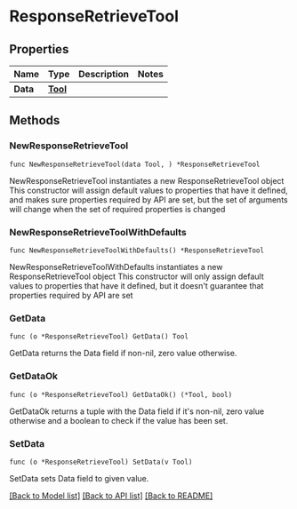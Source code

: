 # ResponseRetrieveTool

## Properties

Name | Type | Description | Notes
------------ | ------------- | ------------- | -------------
**Data** | [**Tool**](Tool.md) |  | 

## Methods

### NewResponseRetrieveTool

`func NewResponseRetrieveTool(data Tool, ) *ResponseRetrieveTool`

NewResponseRetrieveTool instantiates a new ResponseRetrieveTool object
This constructor will assign default values to properties that have it defined,
and makes sure properties required by API are set, but the set of arguments
will change when the set of required properties is changed

### NewResponseRetrieveToolWithDefaults

`func NewResponseRetrieveToolWithDefaults() *ResponseRetrieveTool`

NewResponseRetrieveToolWithDefaults instantiates a new ResponseRetrieveTool object
This constructor will only assign default values to properties that have it defined,
but it doesn't guarantee that properties required by API are set

### GetData

`func (o *ResponseRetrieveTool) GetData() Tool`

GetData returns the Data field if non-nil, zero value otherwise.

### GetDataOk

`func (o *ResponseRetrieveTool) GetDataOk() (*Tool, bool)`

GetDataOk returns a tuple with the Data field if it's non-nil, zero value otherwise
and a boolean to check if the value has been set.

### SetData

`func (o *ResponseRetrieveTool) SetData(v Tool)`

SetData sets Data field to given value.



[[Back to Model list]](../README.md#documentation-for-models) [[Back to API list]](../README.md#documentation-for-api-endpoints) [[Back to README]](../README.md)


